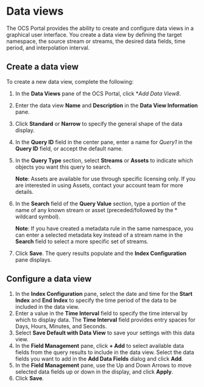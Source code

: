 # Data views

The OCS Portal provides the ability to create and configure data views in a graphical user interface. You create a data view by defining the target namespace, the source stream or streams, the desired data fields, time period, and interpolation interval. 

## Create a data view

To create a new data view, complete the following:

1. In the **Data Views** pane of the OCS Portal, click **Add Data View8*.
2. Enter the data view **Name** and **Description** in the **Data View Information** pane.
3. Click **Standard** or **Narrow** to specify the general shape of the data display.
4. In the **Query ID** field in the center pane, enter a name for *Query1* in the **Query ID** field, or accept the default name. 
5. In the **Query Type** section, select **Streams** or **Assets** to indicate which objects you want this query to search.

   **Note**: Assets are available for use through specific licensing only. If you are interested in using Assets, contact your account team for more details. 
   
6. In the **Search** field of the **Query Value** section, type a portion of the name of any known stream or asset (preceded/followed by the * wildcard symbol). 

   **Note**: If you have created a metadata rule in the same namespace, you can enter a selected metadata key instead of a stream name in the **Search** field to select a more specific set of streams.
   
7. Click **Save**. The query results populate and the **Index Configuration** pane displays.

## Configure a data view

1. In the **Index Configuration** pane, select the date and time for the **Start Index** and **End Index** to specify the time period of the data to be included in the data view.
2. Enter a value in the **Time Interval** field to specify the time interval by which to display data. The **Time Interval** field provides entry spaces for Days, Hours, Minutes, and Seconds.
3. Select **Save Default with Data View** to save your settings with this data view.
4. In the **Field Management** pane, click **+ Add** to select available data fields from the query results to include in the data view. Select the data fields you want to add in the **Add Data Fields** dialog and click **Add**.
5. In the **Field Management** pane, use the Up and Down Arrows to move selected data fields up or down in the display, and click **Apply**.
6. Click **Save**.







